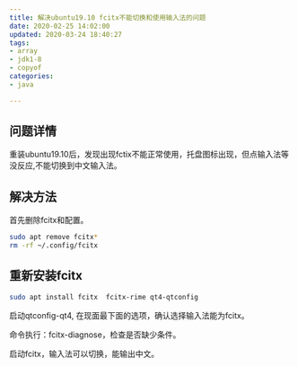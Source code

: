 ```yaml
---
title: 解决ubuntu19.10 fcitx不能切换和使用输入法的问题
date: 2020-02-25 14:02:00
updated: 2020-03-24 18:40:27
tags: 
- array
- jdk1-8
- copyof
categories: 
- java

---
```

## 问题详情
重装ubuntu19.10后，发现出现fctix不能正常使用，托盘图标出现，但点输入法等没反应,不能切换到中文输入法。

## 解决方法
首先删除fcitx和配置。
```bash
sudo apt remove fcitx*
rm -rf ~/.config/fcitx
```


<!--more-->


## 重新安装fcitx
```bash
sudo apt install fcitx  fcitx-rime qt4-qtconfig
```
启动qtconfig-qt4, 在现面最下面的选项，确认选择输入法能为fcitx。

命令执行：fcitx-diagnose，检查是否缺少条件。

启动fcitx，输入法可以切换，能输出中文。